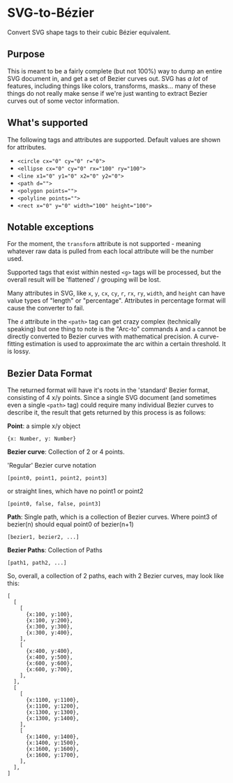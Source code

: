 # SVG-to-Bézier
Convert SVG shape tags to their cubic Bézier equivalent.

## Purpose
This is meant to be a fairly complete (but not 100%) way to dump an entire
SVG document in, and get a set of Bezier curves out. SVG has *a lot* of features, 
including things like colors, transforms, masks... many of these things do not really 
make sense if we're just wanting to extract Bezier curves out of some vector information.

## What's supported
The following tags and attributes are supported. Default values are shown for attributes.
 - `<circle cx="0" cy="0" r="0">`
 - `<ellipse cx="0" cy="0" rx="100" ry="100">`
 - `<line x1="0" y1="0" x2="0" y2="0">`
 - `<path d="">`
 - `<polygon points="">`
 - `<polyline points="">`
 - `<rect x="0" y="0" width="100" height="100">`

## Notable exceptions
For the moment, the `transform` attribute is not supported - meaning whatever 
raw data is pulled from each local attribute will be the number used.

Supported tags that exist within nested `<g>` tags will be processed, but the 
overall result will be 'flattened' / grouping will be lost.

Many attributes in SVG, like `x`, `y`, `cx`, `cy`, `r`, `rx`, `ry`, 
`width`, and `height` can have value types of "length" or "percentage". Attributes 
in percentage format will cause the converter to fail.

The `d` attribute in the `<path>` tag can get crazy complex (technically speaking) 
but one thing to note is the "Arc-to" commands `A` and `a` cannot be directly converted 
to Bezier curves with mathematical precision. A curve-fitting estimation is used to 
approximate the arc within a certain threshold. It is lossy.

## Bezier Data Format
The returned format will have it's roots in the 'standard' Bezier
format, consisting of 4 x/y points. Since a single SVG document 
(and sometimes even a single `<path>` tag) could require many 
individual Bezier curves to describe it, the result that gets 
returned by this process is as follows:

**Point**: a simple x/y object
```
{x: Number, y: Number}
```

**Bezier curve**: Collection of 2 or 4 points.

'Regular' Bezier curve notation
```
[point0, point1, point2, point3]
```
or straight lines, which have no point1 or point2
```
[point0, false, false, point3]
```

**Path**: Single path, which is a collection of Bezier curves. Where point3 of bezier(n) should equal point0 of bezier(n+1)
```
[bezier1, bezier2, ...]
```

**Bezier Paths**: Collection of Paths
```
[path1, path2, ...]
```

So, overall, a collection of 2 paths, each with 2 Bezier curves, may look like this:
```
[
  [
    [
      {x:100, y:100},
      {x:100, y:200},
      {x:300, y:300},
      {x:300, y:400},
    ],
    [
      {x:400, y:400},
      {x:400, y:500},
      {x:600, y:600},
      {x:600, y:700},
    ],
  ],
  [
    [
      {x:1100, y:1100},
      {x:1100, y:1200},
      {x:1300, y:1300},
      {x:1300, y:1400},
    ],
    [
      {x:1400, y:1400},
      {x:1400, y:1500},
      {x:1600, y:1600},
      {x:1600, y:1700},
    ],
  ],
]
```